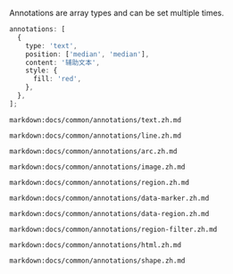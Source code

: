 Annotations are array types and can be set multiple times.

```ts
annotations: [
  {
    type: 'text',
    position: ['median', 'median'],
    content: '辅助文本',
    style: {
      fill: 'red',
    },
  },
];
```

`markdown:docs/common/annotations/text.zh.md`

`markdown:docs/common/annotations/line.zh.md`

`markdown:docs/common/annotations/arc.zh.md`

`markdown:docs/common/annotations/image.zh.md`

`markdown:docs/common/annotations/region.zh.md`

`markdown:docs/common/annotations/data-marker.zh.md`

`markdown:docs/common/annotations/data-region.zh.md`

`markdown:docs/common/annotations/region-filter.zh.md`

`markdown:docs/common/annotations/html.zh.md`

`markdown:docs/common/annotations/shape.zh.md`

